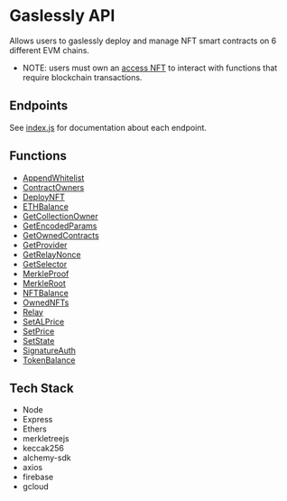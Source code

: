 # Gaslessly API
Allows users to gaslessly deploy and manage NFT smart contracts on 6 different EVM chains.
* NOTE: users must own an [access NFT](https://opensea.io/collection/gaslessly) to interact with functions that require blockchain transactions.
## Endpoints
See [index.js](https://github.com/aglawson/GaslesslyAPI/blob/main/index.js) for documentation about each endpoint.
## Functions
* [AppendWhitelist](https://github.com/aglawson/GaslesslyAPI/blob/main/functions/AppendWhitelist.js)
* [ContractOwners](https://github.com/aglawson/GaslesslyAPI/blob/main/functions/ContractOwners.js)
* [DeployNFT](https://github.com/aglawson/GaslesslyAPI/blob/main/functions/DeployNFT.js)
* [ETHBalance](https://github.com/aglawson/GaslesslyAPI/blob/main/functions/ETHBalance.js)
* [GetCollectionOwner](https://github.com/aglawson/GaslesslyAPI/blob/main/functions/GetCollectionOwner.js)
* [GetEncodedParams](https://github.com/aglawson/GaslesslyAPI/blob/main/functions/GetEncodedParams.js)
* [GetOwnedContracts](https://github.com/aglawson/GaslesslyAPI/blob/main/functions/GetOwnedContracts.js)
* [GetProvider](https://github.com/aglawson/GaslesslyAPI/blob/main/functions/GetProvider.js)
* [GetRelayNonce](https://github.com/aglawson/GaslesslyAPI/blob/main/functions/GetRelayNonce.js)
* [GetSelector](https://github.com/aglawson/GaslesslyAPI/blob/main/functions/GetSelector.js)
* [MerkleProof](https://github.com/aglawson/GaslesslyAPI/blob/main/functions/MerkleProof.js)
* [MerkleRoot](https://github.com/aglawson/GaslesslyAPI/blob/main/functions/MerkleRoot.js)
* [NFTBalance](https://github.com/aglawson/GaslesslyAPI/blob/main/functions/NFTBalance.js)
* [OwnedNFTs](https://github.com/aglawson/GaslesslyAPI/blob/main/functions/OwnedNFTs.js)
* [Relay](https://github.com/aglawson/GaslesslyAPI/blob/main/functions/Relay.js)
* [SetALPrice](https://github.com/aglawson/GaslesslyAPI/blob/main/functions/SetALPrice.js)
* [SetPrice](https://github.com/aglawson/GaslesslyAPI/blob/main/functions/SetPrice.js)
* [SetState](https://github.com/aglawson/GaslesslyAPI/blob/main/functions/SetState.js)
* [SignatureAuth](https://github.com/aglawson/GaslesslyAPI/blob/main/functions/SignatureAuth.js)
* [TokenBalance](https://github.com/aglawson/GaslesslyAPI/blob/main/functions/TokenBalance.js)
## Tech Stack
* Node
* Express
* Ethers
* merkletreejs
* keccak256
* alchemy-sdk
* axios
* firebase
* gcloud